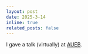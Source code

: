 ```yaml
---
layout: post
date: 2025-3-14
inline: true
related_posts: false
---
```


I gave a talk (virtually) at [AUEB](https://www.aueb.gr/en).
